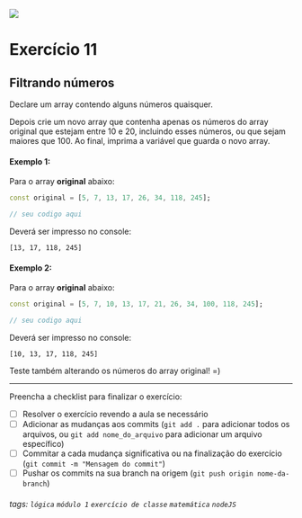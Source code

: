 ![](https://instagram.fsjk8-1.fna.fbcdn.net/v/t51.2885-15/356608824_1009386207145943_3857134427837504240_n.jpg?stp=dst-jpg_e15&_nc_ht=instagram.fsjk8-1.fna.fbcdn.net&_nc_cat=111&_nc_ohc=sILxveJEhVsAX-ACQH_&edm=ABmJApABAAAA&ccb=7-5&ig_cache_key=MzEzNDUzNTE5MTUwNjE0NTA3MQ%3D%3D.2-ccb7-5&oh=00_AfBKmwpS4XjAN6mF9EOtM55URvFDH6sKyVhXS4W52UIL0w&oe=650D3BB5&_nc_sid=b41fef)

# Exercício 11

## Filtrando números

Declare um array contendo alguns números quaisquer.

Depois crie um novo array que contenha apenas os números do array original que estejam entre 10 e 20, incluindo esses números, ou que sejam maiores que 100. Ao final, imprima a variável que guarda o novo array.

#### Exemplo 1:

Para o array **original** abaixo:

```dart
const original = [5, 7, 13, 17, 26, 34, 118, 245];

// seu codigo aqui
```

Deverá ser impresso no console:

```
[13, 17, 118, 245]
```

#### Exemplo 2:

Para o array **original** abaixo:

```dart
const original = [5, 7, 10, 13, 17, 21, 26, 34, 100, 118, 245];

// seu codigo aqui
```

Deverá ser impresso no console:

```
[10, 13, 17, 118, 245]
```

Teste também alterando os números do array original! =)

---

Preencha a checklist para finalizar o exercício:

- [  ] Resolver o exercício revendo a aula se necessário
- [  ] Adicionar as mudanças aos commits (`git add .` para adicionar todos os arquivos, ou `git add nome_do_arquivo` para adicionar um arquivo específico)
- [  ] Commitar a cada mudança significativa ou na finalização do exercício (`git commit -m "Mensagem do commit"`)
- [  ] Pushar os commits na sua branch na origem (`git push origin nome-da-branch`)

###### tags: `lógica` `módulo 1` `exercício de classe` `matemática` `nodeJS`
